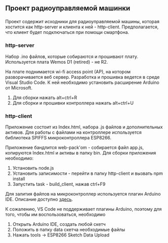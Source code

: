## <p>Проект радиоуправляемой машинки</p>

<p>Проект содержит исходники для радиоуправляемой машины, которая хостится как http-server и клиента к ней - http-client. Предполагается, что клиент будет подключаться при помощи смартфона.</p>

<h3><p>http-server</p></h2>
<p>Набор .ino файлов, которые собираются и прошивают плату. Используется плата Wemos D1 (retired) - не R2.</p>
<p>На плате поднимается wi-fi access point (AP), на котором разворачивается веб сервер. Разработка и прошивка ведется в среде Visual Studio Code. К ней необходимо установить расширение Arduino от Microsoft.
    <ol>
        <li>Для сборки нажать alt+ctrl+R</li>
        <li>Для сборки и прошивки контроллера нажать alt+ctrl+U</li>
    </ol>
</p>
    <h3>http-client</h3>
    <p>Приложение состоит из Index.html, набора .js файлов и дополнительных активов. Для работы с файлами на контроллере используется библиотека SPIFFS микроконтроллера ESP8266.</p>
    <p>Приложение бандлится web-pack'om - собирается файл app.js, копируются Index.html и активы в папку bin. Для сборки приложения необходимо:
        <ol>
            <li>Установить node.js</li>
            <li>Установить записимости - перейти в папку http-client и вызвать npm install</li>
            <li>Запустить task - build_client, нажав ctrl+F9</li>
        </ol>
    </p>
    <p>Для залития файлов на микроконтроллер используется плагин Arduino IDE. Описание доступно <a href="https://github.com/esp8266/Arduino/blob/master/doc/filesystem.rst">здесь</a>.</p>
    <p>К сожалению, VS Code не поддерживает плагины Arduino, поэтому для того, чтобы им воспользоваться, необходимо
        <ol>
            <li>Открыть Arduino IDE, создать любой скетч</li>
            <li>Положить в папку data скетча необходимые файлы</li>
            <li>Нажать tools -> ESP8266 Sketch Data Upload</li>
        </ol>
    </p>